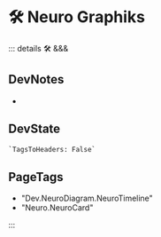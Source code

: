 # 🛠 Neuro Graphiks

::: details 🛠 <dev>&&&</dev>

## DevNotes

-

## DevState

```py
`TagsToHeaders: False`
```

<h2>PageTags</h2>

- "Dev.NeuroDiagram.NeuroTimeline"
- "Neuro.NeuroCard"

:::
